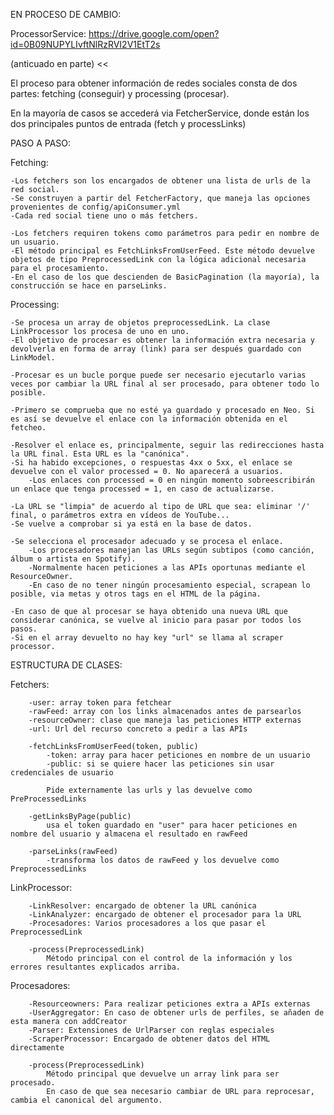 EN PROCESO DE CAMBIO:

ProcessorService: https://drive.google.com/open?id=0B09NUPYLIvftNlRzRVI2V1EtT2s

(anticuado en parte) <<

El proceso para obtener información de redes sociales consta de dos partes: fetching (conseguir) y processing (procesar).

En la mayoría de casos se accederá via FetcherService, donde están los dos principales puntos de entrada (fetch y processLinks)

PASO A PASO:

Fetching:

    -Los fetchers son los encargados de obtener una lista de urls de la red social.
    -Se construyen a partir del FetcherFactory, que maneja las opciones provenientes de config/apiConsumer.yml 
    -Cada red social tiene uno o más fetchers.
    
    -Los fetchers requiren tokens como parámetros para pedir en nombre de un usuario.
    -El método principal es FetchLinksFromUserFeed. Este método devuelve objetos de tipo PreprocessedLink con la lógica adicional necesaria para el procesamiento.
    -En el caso de los que descienden de BasicPagination (la mayoría), la construcción se hace en parseLinks.
    
Processing:

    -Se procesa un array de objetos preprocessedLink. La clase LinkProcessor los procesa de uno en uno.
    -El objetivo de procesar es obtener la información extra necesaria y devolverla en forma de array (link) para ser después guardado con LinkModel.
    
    -Procesar es un bucle porque puede ser necesario ejecutarlo varias veces por cambiar la URL final al ser procesado, para obtener todo lo posible.
    
    -Primero se comprueba que no esté ya guardado y procesado en Neo. Si es así se devuelve el enlace con la información obtenida en el fetcheo.
    
    -Resolver el enlace es, principalmente, seguir las redirecciones hasta la URL final. Esta URL es la "canónica".
    -Si ha habido excepciones, o respuestas 4xx o 5xx, el enlace se devuelve con el valor processed = 0. No aparecerá a usuarios.
        -Los enlaces con processed = 0 en ningún momento sobreescribirán un enlace que tenga processed = 1, en caso de actualizarse.
    
    -La URL se "limpia" de acuerdo al tipo de URL que sea: eliminar '/' final, o parámetros extra en vídeos de YouTube...
    -Se vuelve a comprobar si ya está en la base de datos.
    
    -Se selecciona el procesador adecuado y se procesa el enlace.
        -Los procesadores manejan las URLs según subtipos (como canción, álbum o artista en Spotify).
        -Normalmente hacen peticiones a las APIs oportunas mediante el ResourceOwner.
        -En caso de no tener ningún procesamiento especial, scrapean lo posible, via metas y otros tags en el HTML de la página.
        
    -En caso de que al procesar se haya obtenido una nueva URL que considerar canónica, se vuelve al inicio para pasar por todos los pasos.
    -Si en el array devuelto no hay key "url" se llama al scraper processor.
    
ESTRUCTURA DE CLASES:

Fetchers:

        -user: array token para fetchear
        -rawFeed: array con los links almacenados antes de parsearlos
        -resourceOwner: clase que maneja las peticiones HTTP externas
        -url: Url del recurso concreto a pedir a las APIs
        
        -fetchLinksFromUserFeed(token, public)
            -token: array para hacer peticiones en nombre de un usuario
            -public: si se quiere hacer las peticiones sin usar credenciales de usuario
            
            Pide externamente las urls y las devuelve como PreProcessedLinks
        
        -getLinksByPage(public)
            usa el token guardado en "user" para hacer peticiones en nombre del usuario y almacena el resultado en rawFeed
            
        -parseLinks(rawFeed)
            -transforma los datos de rawFeed y los devuelve como PreprocessedLinks
            
LinkProcessor:

        -LinkResolver: encargado de obtener la URL canónica
        -LinkAnalyzer: encargado de obtener el procesador para la URL
        -Procesadores: Varios procesadores a los que pasar el PreprocessedLink
        
        -process(PreprocessedLink)
            Método principal con el control de la información y los errores resultantes explicados arriba.
        
Procesadores:

        -Resourceowners: Para realizar peticiones extra a APIs externas
        -UserAggregator: En caso de obtener urls de perfiles, se añaden de esta manera con addCreator
        -Parser: Extensiones de UrlParser con reglas especiales
        -ScraperProcessor: Encargado de obtener datos del HTML directamente
        
        -process(PreprocessedLink)
            Método principal que devuelve un array link para ser procesado.
            En caso de que sea necesario cambiar de URL para reprocesar, cambia el canonical del argumento.
            
>>